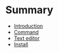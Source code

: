 # Summary

* [Introduction](README.md)
* [Command](command.md)
* [Text editor](text-editor.md)
* [Install](install.md)

